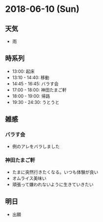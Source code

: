 # 2018-06-10 (Sun)

## 天気

- 雨

## 時系列

- 13:00: 起床
- 13:10 - 14:40: 移動
- 14:45 - 16:45: バラす会
- 17:00 - 18:00: 神田たまご軒
- 18:00 - 19:00: 帰路
- 19:30 - 24:30: うとうと

## 雑感

### バラす会

- 例のアレをバラしました

### 神田たまご軒

- たまに突然行きたくなる。いつも体験が良い
- オムライス美味い
- 頑張って嫌われないように生きていきたい

## 明日

- 出願
